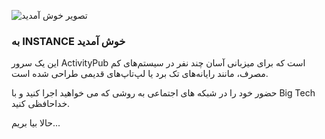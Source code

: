 ![تصویر خوش آمدید](/helpimages/welcome.jpg)
### به INSTANCE خوش آمدید
این یک سرور ActivityPub است که برای میزبانی آسان چند نفر در سیستم‌های کم مصرف، مانند رایانه‌های تک برد یا لپ‌تاپ‌های قدیمی طراحی شده است.

حضور خود را در شبکه های اجتماعی به روشی که می خواهید اجرا کنید و با Big Tech خداحافظی کنید.

حالا بیا بریم...
